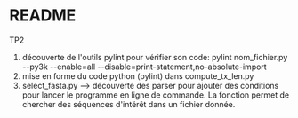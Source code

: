 README
======

TP2
1) découverte de l'outils pylint pour vérifier son code:
pylint nom_fichier.py --py3k --enable=all --disable=print-statement,no-absolute-import
2) mise en forme du code python (pylint) dans compute_tx_len.py
3) select_fasta.py --> découverte des parser pour ajouter des conditions pour lancer le programme en ligne de commande. La fonction permet de chercher des séquences d'intérêt dans un fichier donnée.

